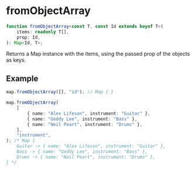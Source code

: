 # fromObjectArray

```ts
function fromObjectArray<const T, const Id extends keyof T>(
    items: readonly T[],
    prop: Id,
): Map<Id, T>;
```

Returns a Map instance with the items, using the passed prop of the objects as
keys.

## Example

```ts
map.fromObjectArray([], "id"); // Map { }
```

```ts
map.fromObjectArray(
    [
        { name: "Alex Lifeson", instrument: "Guitar" },
        { name: "Geddy Lee", instrument: "Bass" },
        { name: "Neil Peart", instrument: "Drums" },
    ],
    "instrument",
); /* Map {
    Guitar -> { name: "Alex Lifeson", instrument: "Guitar" },
    Bass -> { name: "Geddy Lee", instrument: "Bass" },
    Drums -> { name: "Neil Peart", instrument: "Drums" },
} */
```
